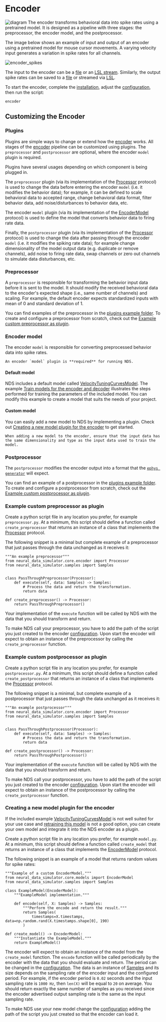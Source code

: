 # Encoder

![diagram](images/encoder.png)
The encoder transforms behavioral data into spike rates using a pretrained model.
It is designed as a pipeline with three stages: the preprocessor, the encoder model, and the postprocessor.

The image below shows an example of input and output of an encoder using a pretrained model for mouse cursor movements. A varying velocity input generates a variation in spike rates for all channels.

![encoder_spikes](images/encoder_spikes.png)

The input to the encoder can be a [file](configuring.md#prerecorded-behavior-file) or an [LSL stream](configuring.md#behavior-lsl-stream). Similarly, the output spike rates can be saved to a [file](configuring.md#save-spike-rates-to-file) or streamed via [LSL](configuring.md#spike-rates-lsl-output).

To start the encoder, complete the [installation](installation.md), adjust the [configuration](configuring.md#encoder), then run the script:

```
encoder
```

## Customizing the Encoder

### Plugins

Plugins are simple ways to change or extend how the [encoder](encoder.md) works. All stages of the [encoder](encoder.md) pipeline can be customized using plugins. The `preprocessor` and `postprocessor` are optional, where the encoder `model` plugin is required.

Plugins have several usages depending on which component is being plugged in.

The `preprocessor` plugin (via its implementation of the [Processor](neural_data_simulator.core.encoder.Processor) protocol) is used to change the data before entering the encoder `model` (i.e. it modifies the behavior data); for example, it can be defined to scale behavioral data to accepted range, change behavioral data format, filter behavior data, add noise/disturbances to behavior data, etc.

The encoder `model` plugin (via its implementation of the [EncoderModel](neural_data_simulator.core.models.EncoderModel) protocol) is used to define the model that converts behavior data to firing rate data.

Finally, the `postprocessor` plugin (via its implementation of the [Processor](neural_data_simulator.core.encoder.Processor) protocol) is used to change the data after passing through the encoder `model` (i.e. it modifies the spiking rate data); for example change dimensionality of the model output data (e.g. duplicate or remove channels), add noise to firing rate data, swap channels or zero out channels to simulate data disturbances, etc.

### Preprocessor

A `preprocessor` is responsible for transforming the behavior input data before it is sent to the model. It should modify the received behavioral data to the encoder's expected shape (i.e., same number of channels) and scaling. For example, the default encoder expects standardized inputs with mean of 0 and standard deviation of 1.

You can find examples of the preprocessor in the [plugins example folder](https://github.com/agencyenterprise/neural-data-simulator/tree/main/src/plugins/examples). To create and configure a preprocessor from scratch, check out the [Example custom preprocessor as plugin](#example-custom-preprocessor-as-plugin).

### Encoder model

The encoder `model` is responsible for converting preprocessed behavior data into spike rates.

```{important}
An encoder `model` plugin is **required** for running NDS.
```

#### Default model

NDS includes a default model called [VelocityTuningCurvesModel](https://github.com/agencyenterprise/neural-data-simulator/blob/main/src/plugins/examples/model.py). The example [Train models for the encoder and decoder](auto_examples/plot_train_encoder_and_decoder_model) illustrates the steps performed for training the parameters of the included model.
You can modify this example to create a model that suits the needs of your project.

#### Custom model

You can easily add a new model to NDS by implementing a plugin. Check out [Creating a new model plugin for the encoder](#creating-a-new-model-plugin-for-the-encoder) to get started.

```{note}
When adding a new model to the encoder, ensure that the input data has the same dimensionality and type as the input data used to train the model.
```

### Postprocessor

The `postprocessor` modifies the encoder output into a format that the [`ephys generator`](ephys_generator.md) will expect.

You can find an example of a postprocessor in the [plugins example folder](https://github.com/agencyenterprise/neural-data-simulator/tree/main/src/plugins/examples). To create and configure a postprocessor from scratch, check out the [Example custom postprocessor as plugin](#example-custom-postprocessor-as-plugin).

### Example custom preprocessor as plugin

Create a python script file in any location you prefer, for example `preprocessor.py`.
At a minimum, this script should define a function called `create_preprocessor` that returns an instance of a class that implements the [Processor](neural_data_simulator.core.encoder.Processor) protocol.

The following snippet is a minimal but complete example of a preprocessor that just passes through the data unchanged as it receives it:

```
"""An example preprocessor"""
from neural_data_simulator.core.encoder import Processor
from neural_data_simulator.samples import Samples


class PassThroughPreprocessor(Processor):
    def execute(self, data: Samples) -> Samples:
        # Process the data and return the transformation.
        return data

def create_preprocessor() -> Processor:
    return PassThroughPreprocessor()
```

Your implementation of the `execute` function will be called by NDS with the data that you should transform and return.

To make NDS call your preprocessor, you have to add the path of the script you just created to the encoder [configuration](configuring.md#preprocessor). Upon start the encoder will expect to obtain an instance of the preprocessor by calling the `create_preprocessor` function.

### Example custom postprocessor as plugin

Create a python script file in any location you prefer, for example `postprocessor.py`.
At a minimum, this script should define a function called `create_postprocessor` that returns an instance of a class that implements the [Processor](neural_data_simulator.core.encoder.Processor) protocol.

The following snippet is a minimal, but complete example of a postprocessor that just passes through the data unchanged as it receives it:

```
"""An example postprocessor"""
from neural_data_simulator.core.encoder import Processor
from neural_data_simulator.samples import Samples


class PassThroughPostprocessor(Processor):
    def execute(self, data: Samples) -> Samples:
        # Process the data and return the transformation.
        return data

def create_postprocessor() -> Processor:
    return PassThroughPostprocessor()
```

Your implementation of the `execute` function will be called by NDS with the data that you should transform and return.

To make NDS call your postprocessor, you have to add the path of the script you just created to the encoder [configuration](configuring.md#postprocessor). Upon start the encoder will expect to obtain an instance of the postprocessor by calling the `create_postprocessor` function.

### Creating a new model plugin for the encoder

If the included example [VelocityTuningCurvesModel](https://github.com/agencyenterprise/neural-data-simulator/blob/main/src/plugins/examples/model.py) is not well suited for your use case and [retraining this model](auto_examples/plot_train_encoder_and_decoder_model) is not a good option, you can create your own model and integrate it into the NDS encoder as a plugin.

Create a python script file in any location you prefer, for example `model.py`.
At a minimum, this script should define a function called `create_model` that returns an instance of a class that implements the [EncoderModel](neural_data_simulator.core.models.EncoderModel) protocol.

The following snippet is an example of a model that returns random values for spike rates:

```
"""Example of a custom EncoderModel."""
from neural_data_simulator.core.models import EncoderModel
from neural_data_simulator.samples import Samples

class ExampleModel(EncoderModel):
    """ExampleModel implementation."""

    def encode(self, X: Samples) -> Samples:
        """Perform the encode and return the result."""
        return Samples(
            timestamps=X.timestamps, data=np.random.rand(X.timestamps.shape[0], 190)
        )

def create_model() -> EncoderModel:
    """Instantiate the ExampleModel."""
    return ExampleModel()
```

The encoder will expect to obtain an instance of the model from the `create_model` function. The `encode` function will be called periodically by the encoder with the data that you should evaluate and return. The period can be changed in the [configuration](configuring.md#encoder-period). The data is an instance of [Samples](neural_data_simulator.samples.Samples) and its size depends on the sampling rate of the encoder input and the configured period. For example, if the encoder period is `0.02` seconds and the input sampling rate is `1000 Hz`, then `len(X)` will be equal to `20` on average. You should return exactly the same number of samples as you received since the encoder advertised output sampling rate is the same as the input sampling rate.

To make NDS use your new model change the [configuration](configuring.md#model) adding the path of the script you just created so that the encoder can load it.
